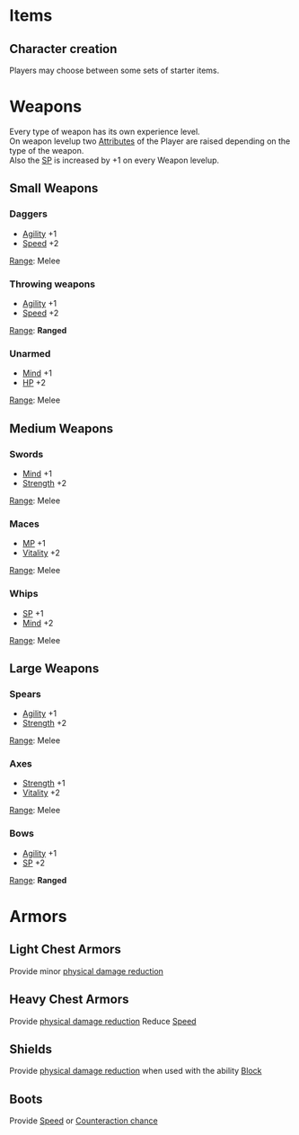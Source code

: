 # Items

## Character creation

Players may choose between some sets of starter items.

# Weapons
Every type of weapon has its own experience level.  
On weapon levelup two [Attributes](attributes.md) of the Player are raised depending on the type of the weapon.  
Also the [SP](attributes.md#skill-points) is increased by +1 on every Weapon levelup.

## Small Weapons

### Daggers
* [Agility](attributes.md#agility) +1
* [Speed](attributes.md#speed) +2

[Range](battle_system.md#range): Melee

### Throwing weapons
* [Agility](attributes.md#agility) +1
* [Speed](attributes.md#speed) +2

[Range](battle_system.md#range): **Ranged**

### Unarmed
* [Mind](attributes.md#mind) +1
* [HP](attributes.md#hit-points) +2

[Range](battle_system.md#range): Melee

## Medium Weapons
### Swords
* [Mind](attributes.md#mind) +1
* [Strength](attributes.md#strength) +2

[Range](battle_system.md#range): Melee

### Maces
* [MP](attributes.md#magic-points) +1
* [Vitality](attributes.md#vitality) +2

[Range](battle_system.md#range): Melee

### Whips
* [SP](attributes.md#skill-points) +1
* [Mind](attributes.md#mind) +2

[Range](battle_system.md#range): Melee

## Large Weapons
### Spears
* [Agility](attributes.md#agility) +1
* [Strength](attributes.md#strength) +2

[Range](battle_system.md#range): Melee

### Axes
* [Strength](attributes.md#strength) +1
* [Vitality](attributes.md#vitality) +2

[Range](battle_system.md#range): Melee

### Bows
* [Agility](attributes.md#agility) +1
* [SP](attributes.md#skill-points) +2

[Range](battle_system.md#range): **Ranged**


# Armors

## Light Chest Armors
Provide minor [physical damage reduction](attributes.md#other-attributes)

## Heavy Chest Armors
Provide [physical damage reduction](attributes.md#other-attributes)
Reduce [Speed](attributes.md#speed)

## Shields
Provide [physical damage reduction](attributes.md#other-attributes) when used with the ability [Block](battle_system.md#abilities)

## Boots
Provide [Speed](attributes.md#speed) or [Counteraction chance](attributes.md#other-attributes) 
